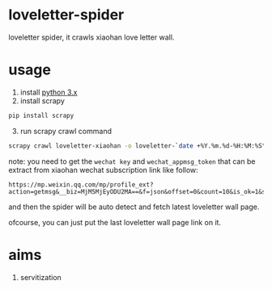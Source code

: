 # loveletter-spider
loveletter spider, it crawls xiaohan love letter wall.

# usage
1. install [python 3.x](https://www.python.org)
2. install scrapy
```bash
pip install scrapy
```
3. run scrapy crawl command
```bash
scrapy crawl loveletter-xiaohan -o loveletter-`date +%Y.%m.%d-%H:%M:%S\`.json --logfile=loveletter-\`date +%Y.%m.%d-%H:%M:%S\`.log
```
note: you need to get the `wechat key` and `wechat_appmsg_token`
that can be extract from xiaohan wechat subscription link like follow:
```
https://mp.weixin.qq.com/mp/profile_ext?action=getmsg&__biz=MjM5MjEyODU2MA==&f=json&offset=0&count=10&is_ok=1&scene=124&uin=MTUyNzUyMTA3Mw%3D%3D&key=${wechat_key}&pass_ticket=K9t7oVL4QBgxPtPRwoUk5g2YTodNqOatojRvwwPSry%2FiDAqqGcW2R5WMIh2MuPzM&wxtoken=&appmsg_token=${wechat_appmsg_token}&f=json
```
and then the spider will be auto detect and fetch latest loveletter wall page.

ofcourse, you can just put the last loveletter wall page link on it. 
# aims
1. servitization
